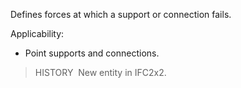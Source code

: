 ﻿Defines forces at which a support or connection fails.

Applicability:

* Point supports and connections.

> HISTORY&nbsp; New entity in IFC2x2.